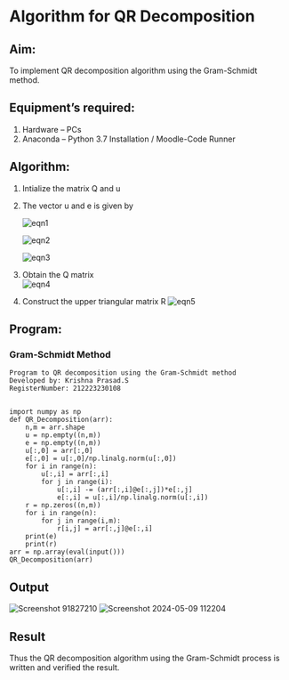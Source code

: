 # Algorithm for QR Decomposition
## Aim:
To implement QR decomposition algorithm using the Gram-Schmidt method.
## Equipment’s required:
1.	Hardware – PCs
2.	Anaconda – Python 3.7 Installation / Moodle-Code Runner
## Algorithm:
1.	Intialize the matrix Q and u
2.	The vector u and e is given by

    ![eqn1](./ex4.jpg)

    ![eqn2](./ex6.jpg)

    ![eqn3](./ex3.jpg)

3.	Obtain the Q matrix   
    ![eqn4](./ex1.jpg)
4.	Construct the upper triangular matrix R
    ![eqn5](./ex2.jpg)



## Program:
### Gram-Schmidt Method


```
Program to QR decomposition using the Gram-Schmidt method
Developed by: Krishna Prasad.S
RegisterNumber: 212223230108
```
```

import numpy as np
def QR_Decomposition(arr):
    n,m = arr.shape
    u = np.empty((n,m))
    e = np.empty((n,m))
    u[:,0] = arr[:,0]
    e[:,0] = u[:,0]/np.linalg.norm(u[:,0])
    for i in range(n):
        u[:,i] = arr[:,i]
        for j in range(i):
            u[:,i] -= (arr[:,i]@e[:,j])*e[:,j]
            e[:,i] = u[:,i]/np.linalg.norm(u[:,i])
    r = np.zeros((n,m))
    for i in range(n):
        for j in range(i,m):
            r[i,j] = arr[:,j]@e[:,i]
    print(e)
    print(r)
arr = np.array(eval(input()))
QR_Decomposition(arr)
```

## Output
![Screenshot 91827210](https://github.com/KrishnaPrasad148/QRdecomposition/assets/147332763/c280d4ca-63bc-4d59-8390-060b9f284852)
![Screenshot 2024-05-09 112204](https://github.com/KrishnaPrasad148/QRdecomposition/assets/147332763/a56ca4cd-597e-4b96-aa87-c66920e8357e)


## Result
Thus the QR decomposition algorithm using the Gram-Schmidt process is written and verified the result.
